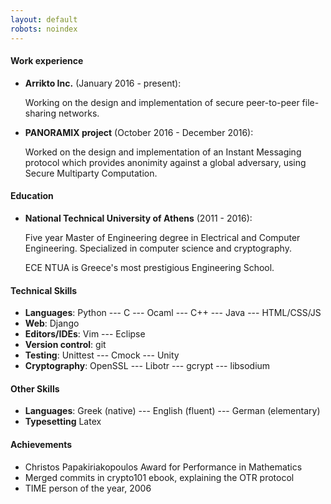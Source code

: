 ```yaml
---
layout: default
robots: noindex
---
```


#### Work experience

- **Arrikto Inc.** (January 2016 - present):


	Working on the design and implementation of secure peer-to-peer file-sharing networks.


- **PANORAMIX project** (October 2016 - December 2016):

	Worked on the design and implementation of an Instant Messaging protocol which
	provides anonimity against a global adversary, using Secure Multiparty Computation.

#### Education

- **National Technical University of Athens** (2011 - 2016):

	Five year Master of Engineering degree in Electrical and Computer Engineering.
	Specialized in computer science and cryptography.

	ECE NTUA is Greece's most prestigious Engineering School.

#### Technical Skills

- **Languages**:
	Python --- C --- Ocaml --- C++ --- Java --- HTML/CSS/JS
- **Web**:
	Django
- **Editors/IDEs**:
	Vim --- Eclipse
- **Version control**:
	git
- **Testing**:
	Unittest --- Cmock --- Unity
- **Cryptography**:
	OpenSSL --- Libotr --- gcrypt --- libsodium


#### Other Skills

- **Languages**:
	Greek (native) --- English (fluent) --- German (elementary)
- **Typesetting**
	Latex

#### Achievements

- Christos Papakiriakopoulos Award for Performance in Mathematics
- Merged commits in crypto101 ebook, explaining the OTR protocol
- TIME person of the year, 2006


